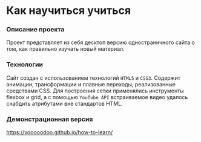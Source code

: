 # Как научиться учиться

### Описание проекта
Проект представляет из себя десктоп версию одностраничного сайта о том, как правильно изучать новый материал.

### Технологии
Сайт создан с использованием технологий `HTML5` и `CSS3`. Содержит анимации, трансформации и плавные переходы, реализованные средствами CSS. Для построения сетки применялись инструменты flexbox и grid, а с помощью `YouTube API` встраиваемое видео удалось снабдить атрибутами вне стандартов HTML.

### Демонстрационная версия
https://vooooodoo.github.io/how-to-learn/
